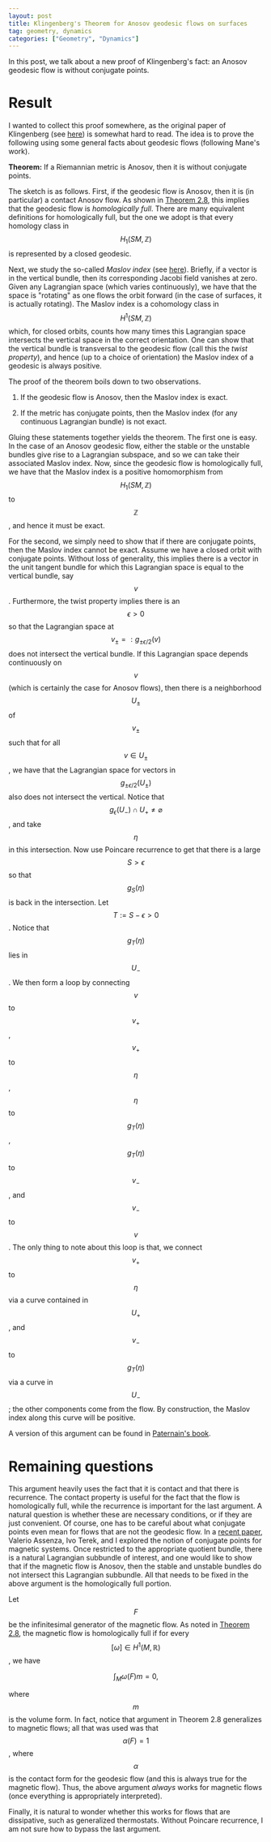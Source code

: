 ```yaml
---
layout: post
title: Klingenberg's Theorem for Anosov geodesic flows on surfaces
tag: geometry, dynamics
categories: ["Geometry", "Dynamics"]
---
```


In this post, we talk about a new proof of Klingenberg's fact: an Anosov geodesic flow is without conjugate points.

# Result

I wanted to collect this proof somewhere, as the original paper of Klingenberg (see [here](https://www.jstor.org/stable/1971011)) is somewhat hard to read. The idea is to prove the following using some general facts about geodesic flows (following Mane's work).

**Theorem:** If a Riemannian metric is Anosov, then it is without conjugate points.

The sketch is as follows. First, if the geodesic flow is Anosov, then it is (in particular) a contact Anosov flow. As shown in [Theorem 2.8](https://arxiv.org/pdf/2004.14431), this implies that the geodesic flow is *homologically full*. There are many equivalent definitions for homologically full, but the one we adopt is that every homology class in $$H_1(SM, \mathbb{Z})$$ is represented by a closed geodesic.

Next, we study the so-called *Maslov index* (see [here](https://link.springer.com/article/10.1007/BF01075861)). Briefly, if a vector is in the vertical bundle, then its corresponding Jacobi field vanishes at zero. Given any Lagrangian space (which varies continuously), we have that the space is "rotating" as one flows the orbit forward (in the case of surfaces, it is actually rotating). The Maslov index is a cohomology class in $$H^1(SM, \mathbb{Z})$$ which, for closed orbits, counts how many times this Lagrangian space intersects the vertical space in the correct orientation. One can show that the vertical bundle is transversal to the geodesic flow (call this the *twist property*), and hence (up to a choice of orientation) the Maslov index of a geodesic is always positive.

The proof of the theorem boils down to two observations.

1) If the geodesic flow is Anosov, then the Maslov index is exact.

2) If the metric has conjugate points, then the Maslov index (for any continuous Lagrangian bundle) is not exact.

Gluing these statements together yields the theorem. The first one is easy. In the case of an Anosov geodesic flow, either the stable or the unstable bundles give rise to a Lagrangian subspace, and so we can take their associated Maslov index. Now, since the geodesic flow is homologically full, we have that the Maslov index is a positive homomorphism from $$H_1(SM, \mathbb{Z})$$ to $$\mathbb{Z}$$, and hence it must be exact.

For the second, we simply need to show that if there are conjugate points, then the Maslov index cannot be exact. Assume we have a closed orbit with conjugate points. Without loss of generality, this implies there is a vector in the unit tangent bundle for which this Lagrangian space is equal to the vertical bundle, say $$v$$. Furthermore, the twist property implies there is an $$\epsilon > 0$$ so that the Lagrangian space at $$v_{\pm} =: g_{\pm \epsilon/2}(v)$$ does not intersect the vertical bundle. If this Lagrangian space depends continuously on $$v$$ (which is certainly the case for Anosov flows), then there is a neighborhood $$U_\pm$$ of $$v_\pm$$ such that for all $$v \in U_\pm$$, we have that the Lagrangian space for vectors in $$g_{\pm \epsilon/2}(U_\pm)$$ also does not intersect the vertical. Notice that $$g_\epsilon(U_-) \cap U_+ \neq \varnothing$$, and take $$\eta$$ in this intersection. Now use Poincare recurrence to get that there is a large $$S > \epsilon$$ so that $$g_S(\eta)$$ is back in the intersection. Let $$T := S - \epsilon > 0$$. Notice that $$g_T(\eta)$$ lies in $$U_-$$. We then form a loop by connecting $$v$$ to $$v_+$$, $$v_+$$ to $$\eta$$, $$\eta$$ to $$g_T(\eta)$$, $$g_T(\eta)$$ to $$v_-$$, and $$v_-$$ to $$v$$. The only thing to note about this loop is that, we connect $$v_+$$ to $$\eta$$ via a curve contained in $$U_+$$, and $$v_-$$ to $$g_T(\eta)$$ via a curve in $$U_-$$; the other components come from the flow. By construction, the Maslov index along this curve will be positive.

A version of this argument can be found in [Paternain's book](https://link.springer.com/book/10.1007/978-1-4612-1600-1).

# Remaining questions

This argument heavily uses the fact that it is contact and that there is recurrence. The contact property is useful for the fact that the flow is homologically full, while the recurrence is important for the last argument. A natural question is whether these are necessary conditions, or if they are just convenient. Of course, one has to be careful about what conjugate points even mean for flows that are not the geodesic flow. In a [recent paper](https://arxiv.org/html/2404.17726v3), Valerio Assenza, Ivo Terek, and I explored the notion of conjugate points for magnetic systems. Once restricted to the appropriate quotient bundle, there is a natural Lagrangian subbundle of interest, and one would like to show that if the magnetic flow is Anosov, then the stable and unstable bundles do not intersect this Lagrangian subbundle. All that needs to be fixed in the above argument is the homologically full portion.

Let $$F$$ be the infinitesimal generator of the magnetic flow. As noted in [Theorem 2.8](https://arxiv.org/pdf/2004.14431), the magnetic flow is homologically full if for every $$[\omega] \in H^1(M,\mathbb{R})$$, we have

$$ \int_M \omega(F)m = 0,$$

where $$m$$ is the volume form. In fact, notice that argument in Theorem 2.8 generalizes to magnetic flows; all that was used was that $$\alpha(F) = 1$$, where $$\alpha$$ is the contact form for the geodesic flow (and this is always true for the magnetic flow). Thus, the above argument *always* works for magnetic flows (once everything is appropriately interpreted).

Finally, it is natural to wonder whether this works for flows that are dissipative, such as generalized thermostats. Without Poincare recurrence, I am not sure how to bypass the last argument.
